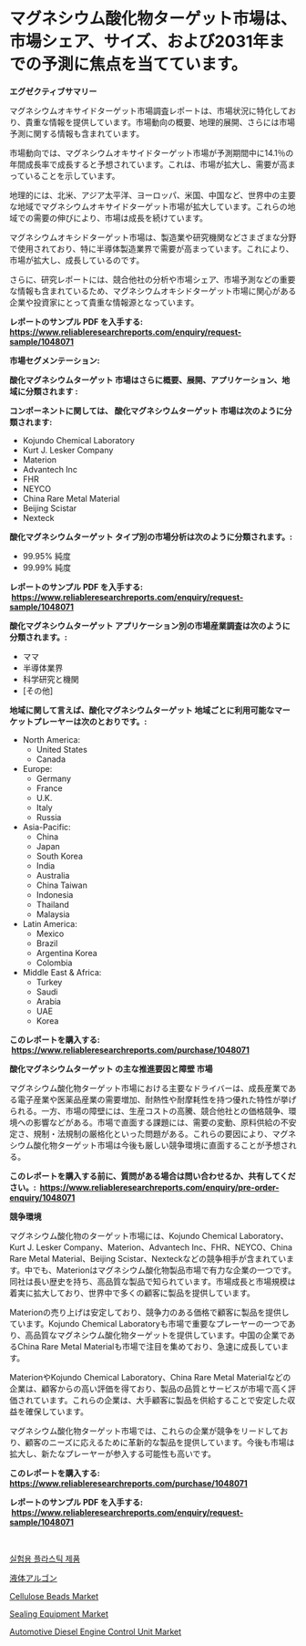 <p><h1>マグネシウム酸化物ターゲット市場は、市場シェア、サイズ、および2031年までの予測に焦点を当てています。</h1></p><p><strong>エグゼクティブサマリー</strong></p>
<p><p>マグネシウムオキサイドターゲット市場調査レポートは、市場状況に特化しており、貴重な情報を提供しています。市場動向の概要、地理的展開、さらには市場予測に関する情報も含まれています。</p><p>市場動向では、マグネシウムオキサイドターゲット市場が予測期間中に14.1％の年間成長率で成長すると予想されています。これは、市場が拡大し、需要が高まっていることを示しています。</p><p>地理的には、北米、アジア太平洋、ヨーロッパ、米国、中国など、世界中の主要な地域でマグネシウムオキサイドターゲット市場が拡大しています。これらの地域での需要の伸びにより、市場は成長を続けています。</p><p>マグネシウムオキシドターゲット市場は、製造業や研究機関などさまざまな分野で使用されており、特に半導体製造業界で需要が高まっています。これにより、市場が拡大し、成長しているのです。</p><p>さらに、研究レポートには、競合他社の分析や市場シェア、市場予測などの重要な情報も含まれているため、マグネシウムオキシドターゲット市場に関心がある企業や投資家にとって貴重な情報源となっています。</p></p>
<p><strong>レポートのサンプル PDF を入手する: <a href="https://www.reliableresearchreports.com/enquiry/request-sample/1048071">https://www.reliableresearchreports.com/enquiry/request-sample/1048071</a></strong></p>
<p><strong>市場セグメンテーション:</strong></p>
<p><strong> 酸化マグネシウムターゲット 市場はさらに概要、展開、アプリケーション、地域に分類されます :</strong></p>
<p><strong>コンポーネントに関しては、 酸化マグネシウムターゲット 市場は次のように分類されます: &nbsp;</strong></p>
<p><ul><li>Kojundo Chemical Laboratory</li><li>Kurt J. Lesker Company</li><li>Materion</li><li>Advantech Inc</li><li>FHR</li><li>NEYCO</li><li>China Rare Metal Material</li><li>Beijing Scistar</li><li>Nexteck</li></ul></p>
<p><strong> 酸化マグネシウムターゲット タイプ別の市場分析は次のように分類されます。:</strong></p>
<p><ul><li>99.95% 純度</li><li>99.99% 純度</li></ul></p>
<p><strong>レポートのサンプル PDF を入手する: &nbsp;<a href="https://www.reliableresearchreports.com/enquiry/request-sample/1048071">https://www.reliableresearchreports.com/enquiry/request-sample/1048071</a></strong></p>
<p><strong> 酸化マグネシウムターゲット アプリケーション別の市場産業調査は次のように分類されます。:</strong></p>
<p><ul><li>ママ</li><li>半導体業界</li><li>科学研究と機関</li><li>[その他]</li></ul></p>
<p><strong>地域に関して言えば、酸化マグネシウムターゲット 地域ごとに利用可能なマーケットプレーヤーは次のとおりです。:</strong></p>
<p><ul>
    <li>
        North America:
        <ul>
            <li>United States</li>
            <li>Canada</li>
        </ul>
    </li>
    <li>
        Europe:
        <ul>
            <li>Germany</li>
            <li>France</li>
            <li>U.K.</li>
            <li>Italy</li>
            <li>Russia</li>
        </ul>
    </li>
    <li>
        Asia-Pacific:
        <ul>
            <li>China</li>
            <li>Japan</li>
            <li>South Korea</li>
            <li>India</li>
            <li>Australia</li>
            <li>China Taiwan</li>
            <li>Indonesia</li>
            <li>Thailand</li>
            <li>Malaysia</li>
        </ul>
    </li>
    <li>
        Latin America:
        <ul>
            <li>Mexico</li>
            <li>Brazil</li>
            <li>Argentina Korea</li>
            <li>Colombia</li>
        </ul>
    </li>
    <li>
        Middle East & Africa:
        <ul>
            <li>Turkey</li>
            <li>Saudi</li>
            <li>Arabia</li>
            <li>UAE</li>
            <li>Korea</li>
        </ul>
    </li>
    </ul></p>
<p><strong>このレポートを購入する: &nbsp;<a href="https://www.reliableresearchreports.com/purchase/1048071">https://www.reliableresearchreports.com/purchase/1048071</a></strong></p>
<p><strong>酸化マグネシウムターゲット の主な推進要因と障壁 市場</strong></p>
<p><p>マグネシウム酸化物ターゲット市場における主要なドライバーは、成長産業である電子産業や医薬品産業の需要増加、耐熱性や耐摩耗性を持つ優れた特性が挙げられる。一方、市場の障壁には、生産コストの高騰、競合他社との価格競争、環境への影響などがある。市場で直面する課題には、需要の変動、原料供給の不安定さ、規制・法規制の厳格化といった問題がある。これらの要因により、マグネシウム酸化物ターゲット市場は今後も厳しい競争環境に直面することが予想される。</p></p>
<p><strong>このレポートを購入する前に、質問がある場合は問い合わせるか、共有してください。:&nbsp; <a href="https://www.reliableresearchreports.com/enquiry/pre-order-enquiry/1048071">https://www.reliableresearchreports.com/enquiry/pre-order-enquiry/1048071</a></strong></p>
<p><strong>競争環境</strong></p>
<p><p>マグネシウム酸化物のターゲット市場には、Kojundo Chemical Laboratory、Kurt J. Lesker Company、Materion、Advantech Inc、FHR、NEYCO、China Rare Metal Material、Beijing Scistar、Nexteckなどの競争相手が含まれています。中でも、Materionはマグネシウム酸化物製品市場で有力な企業の一つです。同社は長い歴史を持ち、高品質な製品で知られています。市場成長と市場規模は着実に拡大しており、世界中で多くの顧客に製品を提供しています。</p><p>Materionの売り上げは安定しており、競争力のある価格で顧客に製品を提供しています。Kojundo Chemical Laboratoryも市場で重要なプレーヤーの一つであり、高品質なマグネシウム酸化物ターゲットを提供しています。中国の企業であるChina Rare Metal Materialも市場で注目を集めており、急速に成長しています。</p><p>MaterionやKojundo Chemical Laboratory、China Rare Metal Materialなどの企業は、顧客からの高い評価を得ており、製品の品質とサービスが市場で高く評価されています。これらの企業は、大手顧客に製品を供給することで安定した収益を確保しています。</p><p>マグネシウム酸化物ターゲット市場では、これらの企業が競争をリードしており、顧客のニーズに応えるために革新的な製品を提供しています。今後も市場は拡大し、新たなプレーヤーが参入する可能性も高いです。</p></p>
<p><strong>このレポートを購入する: &nbsp; <a href="https://www.reliableresearchreports.com/purchase/1048071">https://www.reliableresearchreports.com/purchase/1048071</a></strong></p>
<p><strong>レポートのサンプル PDF を入手する: &nbsp;<a href="https://www.reliableresearchreports.com/enquiry/request-sample/1048071">https://www.reliableresearchreports.com/enquiry/request-sample/1048071</a></strong><strong></strong></p>
<p>&nbsp;</p>
<p><p><a href="https://github.com/vs019sa3m8x/Market-Research-Report-List-1/blob/main/257068114550.md">실험용 플라스틱 제품</a></p><p><a href="https://github.com/DonaldShaw1965/Market-Research-Report-List-1/blob/main/957984115843.md">液体アルゴン</a></p><p><a href="https://military-diascia-e68.notion.site/Cellulose-Beads-Market-Size-Market-Trends-and-Growth-Outlook-forecasted-for-period-from-2024-to-20-e560ebdec76944ccbd7e1cdc830503b8">Cellulose Beads Market</a></p><p><a href="https://view.publitas.com/reportprime-1/sealing-equipment-market-provides-detailed-segmentation-of-this-market-based-on-type-application-and-region-and-forecast-for-the-period-from-2024-2031/">Sealing Equipment Market</a></p><p><a href="https://issuu.com/reportprime-2/docs/automotive-diesel-engine-control-unit-market-size-">Automotive Diesel Engine Control Unit Market</a></p></p>